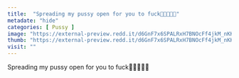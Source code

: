 ```yaml
---
title:  "Spreading my pussy open for you to fuck🍆🍆💦💦💦"
metadate: "hide"
categories: [ Pussy ]
image: "https://external-preview.redd.it/d6GnF7x6SPALRxH7BNOcFf4jkM_nKKvzqIBfbidy_d4.jpg?auto=webp&s=a0c55689c2538846279db54b2d627cee5c2d2d6c"
thumb: "https://external-preview.redd.it/d6GnF7x6SPALRxH7BNOcFf4jkM_nKKvzqIBfbidy_d4.jpg?width=320&crop=smart&auto=webp&s=a2a1f8985c84b50835487170acc5c2ed0dac940e"
visit: ""
---
```

Spreading my pussy open for you to fuck🍆🍆💦💦💦
